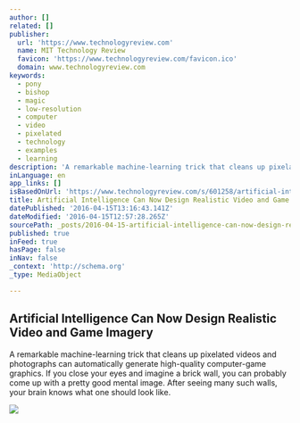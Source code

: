 ```yaml
---
author: []
related: []
publisher:
  url: 'https://www.technologyreview.com'
  name: MIT Technology Review
  favicon: 'https://www.technologyreview.com/favicon.ico'
  domain: www.technologyreview.com
keywords:
  - pony
  - bishop
  - magic
  - low-resolution
  - computer
  - video
  - pixelated
  - technology
  - examples
  - learning
description: 'A remarkable machine-learning trick that cleans up pixelated videos and photographs can automatically generate high-quality computer-game graphics. If you close your eyes and imagine a brick wall, you can probably come up with a pretty good mental image. After seeing many such walls, your brain knows what one should look like.'
inLanguage: en
app_links: []
isBasedOnUrl: 'https://www.technologyreview.com/s/601258/artificial-intelligence-can-now-design-realistic-video-and-game-imagery/'
title: Artificial Intelligence Can Now Design Realistic Video and Game Imagery
datePublished: '2016-04-15T13:16:43.141Z'
dateModified: '2016-04-15T12:57:28.265Z'
sourcePath: _posts/2016-04-15-artificial-intelligence-can-now-design-realistic-video-and-g.md
published: true
inFeed: true
hasPage: false
inNav: false
_context: 'http://schema.org'
_type: MediaObject

---
```

<article style=""><h1>Artificial Intelligence Can Now Design Realistic Video and Game Imagery</h1><p>A remarkable machine-learning trick that cleans up pixelated videos and photographs can automatically generate high-quality computer-game graphics. If you close your eyes and imagine a brick wall, you can probably come up with a pretty good mental image. After seeing many such walls, your brain knows what one should look like.</p><img src="https://www.technologyreview.com/i/images/improving.video.3bx1000.jpg?sw=1180&amp;cx=0&amp;cy=0&amp;cw=999&amp;ch=999" /></article>